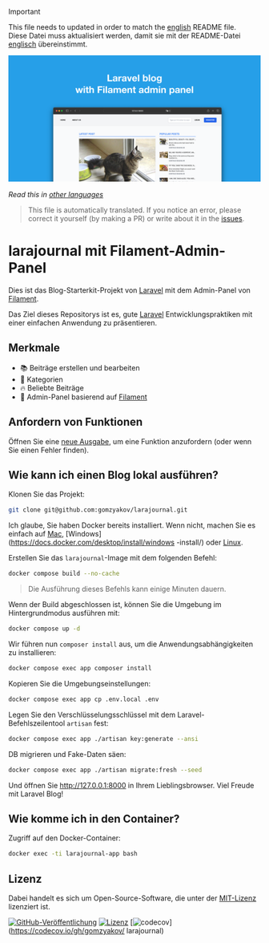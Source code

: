 >[!IMPORTANT]
>This file needs to updated in order to match the [english](/README.md) README file.  
>Diese Datei muss aktualisiert werden, damit sie mit der README-Datei [englisch](/README.md) übereinstimmt.

![larajournal mit Filament-Admin-Panel](../docs/social-preview-en.png)

_Read this in [other languages](./Translations.md)_

>This file is automatically translated. If you notice an error, please correct it yourself (by making a PR) or write about it in the [issues](https://github.com/gomzyakov/larajournal/issues).

# larajournal mit Filament-Admin-Panel

Dies ist das Blog-Starterkit-Projekt von [Laravel](https://laravel.com) mit dem Admin-Panel von [Filament](https://filamentphp.com).

Das Ziel dieses Repositorys ist es, gute [Laravel](https://laravel.com) Entwicklungspraktiken mit einer einfachen Anwendung zu präsentieren.

## Merkmale

- 📚 Beiträge erstellen und bearbeiten
- 🥑 Kategorien
- 🔥 Beliebte Beiträge
- 🎉 Admin-Panel basierend auf [Filament](https://filamentphp.com)

## Anfordern von Funktionen

Öffnen Sie eine [neue Ausgabe](https://github.com/gomzyakov/larajournal/issues/new), um eine Funktion anzufordern (oder wenn Sie einen Fehler finden).

## Wie kann ich einen Blog lokal ausführen?

Klonen Sie das Projekt:

```bash
git clone git@github.com:gomzyakov/larajournal.git
```

Ich glaube, Sie haben Docker bereits installiert. Wenn nicht, machen Sie es einfach auf [Mac](https://docs.docker.com/desktop/install/mac-install/), [Windows](https://docs.docker.com/desktop/install/windows -install/) oder [Linux](https://docs.docker.com/desktop/install/linux-install/).

Erstellen Sie das `larajournal`-Image mit dem folgenden Befehl:

```bash
docker compose build --no-cache
```

>Die Ausführung dieses Befehls kann einige Minuten dauern.

Wenn der Build abgeschlossen ist, können Sie die Umgebung im Hintergrundmodus ausführen mit:

```bash
docker compose up -d
```

Wir führen nun `composer install` aus, um die Anwendungsabhängigkeiten zu installieren:

```bash
docker compose exec app composer install
```

Kopieren Sie die Umgebungseinstellungen:

```bash
docker compose exec app cp .env.local .env
```

Legen Sie den Verschlüsselungsschlüssel mit dem Laravel-Befehlszeilentool `artisan` fest:

```bash
docker compose exec app ./artisan key:generate --ansi
```

DB migrieren und Fake-Daten säen:

```bash
docker compose exec app ./artisan migrate:fresh --seed
```

Und öffnen Sie http://127.0.0.1:8000 in Ihrem Lieblingsbrowser. Viel Freude mit Laravel Blog!

## Wie komme ich in den Container?

Zugriff auf den Docker-Container:

```bash
docker exec -ti larajournal-app bash
```

## Lizenz

Dabei handelt es sich um Open-Source-Software, die unter der [MIT-Lizenz](https://github.com/gomzyakov/php-code-style/blob/main/LICENSE) lizenziert ist.


[![GitHub-Veröffentlichung](https://img.shields.io/github/release/gomzyakov/larajournal.svg)](https://github.com/gomzyakov/larajournal/releases/latest)
[![Lizenz](https://img.shields.io/badge/License-MIT-green.svg)](https://github.com/gomzyakov/larajournal/blob/development/LICENSE)
[![codecov](https://codecov.io/gh/gomzyakov/larajournal/branch/main/graph/badge.svg?token=4CYTVMVUYV)](https://codecov.io/gh/gomzyakov/ larajournal)
